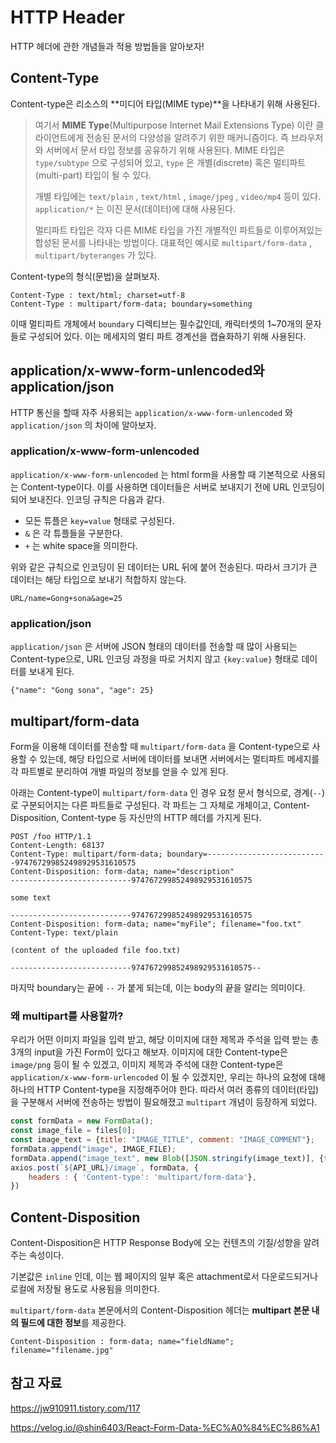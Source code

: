 # HTTP Header

HTTP 헤더에 관한 개념들과 적용 방법들을 알아보자!

## Content-Type

Content-type은 리소스의 **미디어 타입(MIME type)**을 나타내기 위해 사용된다.

> 여기서 **MIME Type**(Multipurpose Internet Mail Extensions Type) 이란 클라이언트에게 전송된 문서의 다양성을 알려주기 위한 매커니즘이다. 즉 브라우저와 서버에서 문서 타입 정보를 공유하기 위해 사용된다. MIME 타입은 `type/subtype` 으로 구성되어 있고, `type` 은 개별(discrete) 혹은 멀티파트(multi-part) 타입이 될 수 있다.
>
> 개별 타입에는 `text/plain` , `text/html` , `image/jpeg` , `video/mp4` 등이 있다. `application/*` 는 이진 문서(데이터)에 대해 사용된다. 
>
> 멀티파트 타입은 각자 다른 MIME 타입을 가진 개별적인 파트들로 이루어져있는 합성된 문서를 나타내는 방법이다. 대표적인 예시로 `multipart/form-data` , `multipart/byteranges` 가 있다.

Content-type의 형식(문법)을 살펴보자.

```
Content-Type : text/html; charset=utf-8
Content-Type : multipart/form-data; boundary=something
```

이때 멀티파트 개체에서 `boundary` 디렉티브는 필수값인데, 캐릭터셋의 1~70개의 문자들로 구성되어 있다. 이는 메세지의 멀티 파트 경계선을 캡슐화하기 위해 사용된다. 

## application/x-www-form-unlencoded와 application/json

HTTP 통신을 할때 자주 사용되는 `application/x-www-form-unlencoded` 와 `application/json` 의 차이에 알아보자.

### application/x-www-form-unlencoded

`application/x-www-form-unlencoded` 는 html form을 사용할 때 기본적으로 사용되는 Content-type이다. 이를 사용하면 데이터들은 서버로 보내지기 전에 URL 인코딩이 되어 보내진다. 인코딩 규칙은 다음과 같다.

- 모든 튜플은 `key=value` 형태로 구성된다.
- `&` 은 각 튜플들을 구분한다.
- `+` 는 white space을 의미한다.

위와 같은 규칙으로 인코딩이 된 데이터는 URL 뒤에 붙어 전송된다. 따라서 크기가 큰 데이터는 해당 타입으로 보내기 적합하지 않는다. 

```
URL/name=Gong+sona&age=25
```

### application/json

`application/json` 은 서버에 JSON 형태의 데이터를 전송할 때 많이 사용되는 Content-type으로, URL 인코딩 과정을 따로 거치지 않고 `{key:value}` 형태로 데이터를 보내게 된다. 

```
{"name": "Gong sona", "age": 25}
```

## multipart/form-data

Form을 이용해 데이터를 전송할 때 `multipart/form-data` 을 Content-type으로 사용할 수 있는데, 해당 타입으로 서버에 데이터를 보내면 서버에서는 멀티파트 메세지를 각 파트별로 분리하여 개별 파일의 정보를 얻을 수 있게 된다. 

아래는 Content-type이 `multipart/form-data` 인 경우 요청 문서 형식으로, 경계(`--`)로 구분되어지는 다른 파트들로 구성된다. 각 파트는 그 자체로 개체이고, Content-Disposition, Content-type 등 자신만의 HTTP 헤더를 가지게 된다. 

```
POST /foo HTTP/1.1
Content-Length: 68137
Content-Type: multipart/form-data; boundary=---------------------------974767299852498929531610575
Content-Disposition: form-data; name="description"
---------------------------974767299852498929531610575

some text

---------------------------974767299852498929531610575
Content-Disposition: form-data; name="myFile"; filename="foo.txt"
Content-Type: text/plain

(content of the uploaded file foo.txt)

---------------------------974767299852498929531610575--
```

마지막 boundary는 끝에 `--` 가 붙게 되는데, 이는 body의 끝을 알리는 의미이다.

### 왜 multipart를 사용할까?

우리가 어떤 이미지 파일을 입력 받고, 해당 이미지에 대한 제목과 주석을 입력 받는 총 3개의 input을 가진 Form이 있다고 해보자. 이미지에 대한 Content-type은 `image/png` 등이 될 수 있겠고, 이미지 제목과 주석에 대한 Content-type은 `application/x-www-form-urlencoded` 이 될 수 있겠지만, 우리는 하나의 요청에 대해 하나의 HTTP Content-type을 지정해주어야 한다. 따라서 여러 종류의 데이터(타입)을 구분해서 서버에 전송하는 방법이 필요해졌고 `multipart` 개념이 등장하게 되었다. 

```js
const formData = new FormData();
const image_file = files[0];
const image_text = {title: "IMAGE_TITLE", comment: "IMAGE_COMMENT"};
formData.append("image", IMAGE_FILE);
formData.append("image_text", new Blob([JSON.stringify(image_text)], {type: "application/json"}));
axios.post(`${API_URL}/image`, formData, {
	headers : { 'Content-type': 'multipart/form-data'},	
})
```

## Content-Disposition

Content-Disposition은 HTTP Response Body에 오는 컨텐츠의 기질/성향을 알려주는 속성이다. 

기본값은 `inline` 인데, 이는 웹 페이지의 일부 혹은 attachment로서 다운로드되거나 로컬에 저장될 용도로 사용됨을 의미한다.

`multipart/form-data` 본문에서의 Content-Disposition 헤더는 **multipart 본문 내의 필드에 대한 정보**를 제공한다.

```
Content-Disposition : form-data; name="fieldName"; filename="filename.jpg"
```



## 참고 자료

https://jw910911.tistory.com/117

https://velog.io/@shin6403/React-Form-Data-%EC%A0%84%EC%86%A1